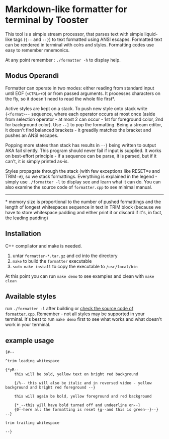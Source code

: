 # Markdown-like formatter for terminal by Tooster

This tool is a simple stream processor, that parses text with simple liquid-like tags (`{--` and `--}`) to text formatted using ANSI escapes. Formatted text can be rendered in terminal with colrs and styles. Formatting codes use easy to remember mnemonics.

At any point remember : `./formatter -h` to display help.

## Modus Operandi

Formatter can operate in two modes: either reading from standard input until EOF (`<CTRL>+D`) or from passed arguments. It processes characters on the fly, so it doesn't need to read the whole file first*.

Active styles are kept on a stack. To push new style onto stack write `{<format>--` sequence, where each operator occurs at most once  (aside from selection operator - at most 2 can occur - 1st for foreground color, 2nd for background color). Use `--}` to pop the formatting. Being a stream editor, it doesn't find balanced brackets - it greadily matchex the bracket and pushes an ANSI escapes.

Popping more states than stack has results in `--}` being written to output AKA fail silently. This program should never fail if input is supplied. It works on best-effort principle - if a sequence can be parse, it is parsed, but if it can't, it is simply printed as-is.

Styles propagate through the stack (with few exceptions like RESET=`0` and TRIM=`#`), so we stack formattings. Everything is explained in the legend - simply use `./formatter -l` to display see and learn what it can do. You can also examine the source code of `formatter.cpp` to see minimal manual.

----
\*  memory size is proportional to the number of pushed formattings and the length of longest whitespaces sequence in text in TRIM block (because we have to store whitespace padding and either print it or discard if it's, in fact, the leading padding)

## Installation

C++ compilator and make is needed.

1. untar `formatter-*.tar.gz` and cd into the directory
2. `make` to build the `formatter` executable
3. `sudo make install` to copy the executable to `/usr/local/bin`

At this point you can run `make demo` to see examples and clean with `make clean`

## Available styles

run `./formatter -l` after building or [check the source code of `formatter.cpp`](formatter.cpp). Remember - not all styles may be supported in your terminal. It's best to run `make demo` first to see what works and what doesn't work in your terminal.

## example usage

```
{#--

^trim leading whitespace

{*yR--
    this will be bold, yellow text on bright red background

    {/%-- this will also be italic and in reversed video - yellow background and bright red foreground --}

    this will again be bold, yellow foreground and red background

    {*_--this will have bold turned off and undeerline on--}
    {0--here all the formatting is reset {g--and this is green--}--}
--}

trim trailing whitespace

--}
```
